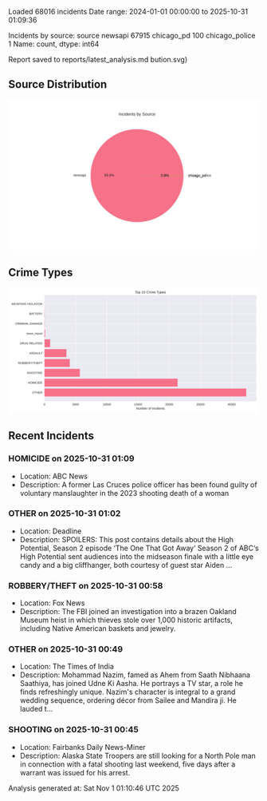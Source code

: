 
Loaded 68016 incidents
Date range: 2024-01-01 00:00:00 to 2025-10-31 01:09:36

Incidents by source:
source
newsapi           67915
chicago_pd          100
chicago_police        1
Name: count, dtype: int64

Report saved to reports/latest_analysis.md
bution.svg)

## Source Distribution
![Source Distribution](images/source_distribution.svg)

## Crime Types
![Crime Types](images/crime_types.svg)

## Recent Incidents

### HOMICIDE on 2025-10-31 01:09
- Location: ABC News
- Description: A former Las Cruces police officer has been found guilty of voluntary manslaughter in the 2023 shooting death of a woman


### OTHER on 2025-10-31 01:02
- Location: Deadline
- Description: SPOILERS: This post contains details about the High Potential, Season 2 episode ‘The One That Got Away’ Season 2 of ABC‘s High Potential sent audiences into the midseason finale with a little eye candy and a big cliffhanger, both courtesy of guest star Aiden …


### ROBBERY/THEFT on 2025-10-31 00:58
- Location: Fox News
- Description: The FBI joined an investigation into a brazen Oakland Museum heist in which thieves stole over 1,000 historic artifacts, including Native American baskets and jewelry.


### OTHER on 2025-10-31 00:49
- Location: The Times of India
- Description: Mohammad Nazim, famed as Ahem from Saath Nibhaana Saathiya, has joined Udne Ki Aasha. He portrays a TV star, a role he finds refreshingly unique. Nazim's character is integral to a grand wedding sequence, ordering décor from Sailee and Mandira ji. He lauded t…


### SHOOTING on 2025-10-31 00:45
- Location: Fairbanks Daily News-Miner
- Description: Alaska State Troopers are still looking for a North Pole man in connection with a fatal shooting last weekend, five days after a warrant was issued for his arrest.

Analysis generated at: Sat Nov  1 01:10:46 UTC 2025
